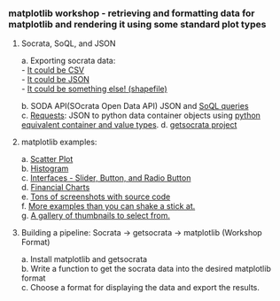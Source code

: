 
### matplotlib workshop - retrieving and formatting data for matplotlib and rendering it using some standard plot types


1. Socrata, SoQL, and JSON

    a. Exporting socrata data:     
       - [It could be CSV](https://data.sfgov.org/Transportation/Raw-AVL-GPS-data/5fk7-ivit)    
       - [It could be JSON](https://data.sfgov.org/Transportation/Bicycle-Parking-Public-/w969-5mn4)    
       - [It could be something else! (shapefile)](https://data.sfgov.org/Economy-and-Community/Percent-of-Population-with-College-Education-or-Mo/4qbm-vfqg)    

    b. SODA API(SOcrata Open Data API) JSON and [SoQL queries](http://dev.socrata.com/docs/queries.html)    
    c. [Requests](): JSON to python data container objects using [python equivalent container and value types]().
    d. [getsocrata project]()    


2. matplotlib examples:    
    
    a. [Scatter Plot](http://matplotlib.org/users/screenshots.html#scatter-demo)     
    b. [Histogram](http://matplotlib.org/users/screenshots.html#histograms)    
    c. [Interfaces - Slider, Button, and Radio Button](http://matplotlib.org/users/screenshots.html#slider-demo)    
    d. [Financial Charts](http://matplotlib.org/users/screenshots.html#financial-charts)    
    e. [Tons of screenshots with source code](http://matplotlib.org/users/screenshots.html)    
    f. [More examples than you can shake a stick at.](http://matplotlib.org/examples/index.html)    
    g. [A gallery of thumbnails to select from.](http://matplotlib.org/gallery.html)    



3. Building a pipeline: Socrata -> getsocrata -> matplotlib (Workshop Format)    
    
    a. Install matplotlib and getsocrata    
    b. Write a function to get the socrata data into the desired matplotlib format    
    c. Choose a format for displaying the data and export the results.    



